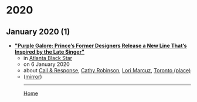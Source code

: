 # 2020

## January 2020 (1)

 - [**"Purple Galore: Prince’s Former Designers Release a New Line That’s Inspired by the Late Singer"**](https://atlantablackstar.com/2020/01/06/purple-galore-princes-former-designers-release-a-new-line-thats-inspired-by-the-late-singer/)<ul><li>in [Atlanta Black Star](https://atlantablackstar.com/)</li><li>on 6 January 2020</li><li>about [Call & Response](../../topics/call-response/index.md), [Cathy Robinson](../../topics/cathy-robinson/index.md), [Lori Marcuz](../../topics/lori-marcuz/index.md), [Toronto (place)](../../topics/place/toronto/index.md)</li><li>([mirror](https://web.archive.org/web/*/https://atlantablackstar.com/2020/01/06/purple-galore-princes-former-designers-release-a-new-line-thats-inspired-by-the-late-singer/))</li><ul>

----

[Home](../index.md)
